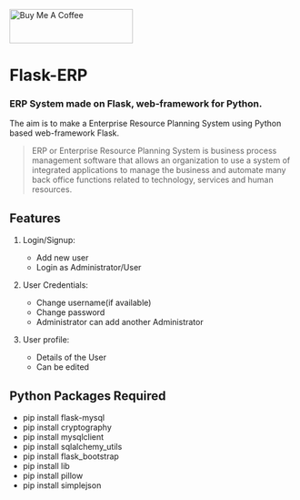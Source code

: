 <a href="https://www.buymeacoffee.com/dongsupshin" target="_blank"><img src="https://cdn.buymeacoffee.com/buttons/v2/default-yellow.png" alt="Buy Me A Coffee" style="height: 60px !important;width: 217px !important;" ></a>

# Flask-ERP
### ERP System made on Flask, web-framework for Python.

The aim is to make a Enterprise Resource Planning System using Python based web-framework
Flask.

> ERP or Enterprise Resource Planning System is business process management software that allows an organization to use a system of integrated applications to manage the business and automate many back office functions related to technology, services and human resources.

## Features
1. Login/Signup:
	* Add new user
	* Login as Administrator/User

2. User Credentials:
	* Change username(if available)
	* Change password
	* Administrator can add another Administrator

3. User profile:
	* Details of the User
	* Can be edited
	
## Python Packages Required
* pip install flask-mysql
* pip install cryptography
* pip install mysqlclient
* pip install sqlalchemy_utils
* pip install flask_bootstrap
* pip install lib
* pip install pillow
* pip install simplejson
